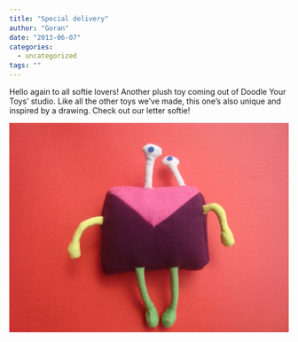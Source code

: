 ```yaml
---
title: "Special delivery"
author: "Goran"
date: "2013-06-07"
categories:
  - uncategorized
tags: ""
---
```


Hello again to all softie lovers! Another plush toy coming out of Doodle Your Toys’ studio. Like all the other toys we’ve made, this one’s also unique and inspired by a drawing. Check out our letter softie!

![Letter Softie](./Letter-Softie.jpg)
